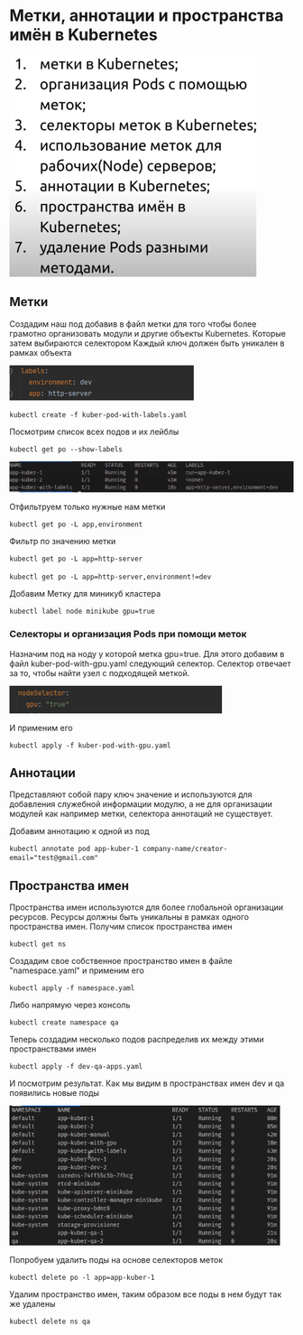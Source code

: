 # Метки, аннотации и пространства имён в Kubernetes

![img.png](img.png)

## Метки

Создадим наш под добавив в файл метки для того чтобы более грамотно организовать модули и другие объекты Kubernetes.
Которые затем выбираются селектором Каждый ключ должен быть уникален в рамках объекта

![img_1.png](img_1.png)

    kubectl create -f kuber-pod-with-labels.yaml

Посмотрим список всех подов и их лейблы

    kubectl get po --show-labels

![img_2.png](img_2.png)

Отфильтруем только нужные нам метки

    kubectl get po -L app,environment

Фильтр по значению метки

    kubectl get po -L app=http-server

    kubectl get po -L app=http-server,environment!=dev

Добавим Метку для миникуб кластера

    kubectl label node minikube gpu=true

### Селекторы и организация Pods при помощи меток

Назначим под на ноду у которой метка gpu=true. Для этого добавим в файл kuber-pod-with-gpu.yaml следующий селектор. Селектор
отвечает за то, чтобы найти узел с подходящей меткой.

![img_3.png](img_3.png)

И применим его

    kubectl apply -f kuber-pod-with-gpu.yaml

## Аннотации

Представляют собой пару ключ значение и используются для добавления служебной информации модулю, а не для организации
модулей как например метки, селектора аннотаций не существует.

Добавим аннотацию к одной из под

    kubectl annotate pod app-kuber-1 company-name/creator-email="test@gmail.com"

## Пространства имен

Пространства имен используются для более глобальной организации ресурсов. Ресурсы должны быть уникальны в рамках одного
пространства имен. Получим список пространства имен

    kubectl get ns

Создадим свое собственное пространство имен в файле "namespace.yaml" и применим его

    kubectl apply -f namespace.yaml

Либо напрямую через консоль

    kubectl create namespace qa

Теперь создадим несколько подов распределив их между этими пространствами имен

    kubectl apply -f dev-qa-apps.yaml

И посмотрим результат. Как мы видим в пространствах имен dev и qa появились новые поды

![img_4.png](img_4.png)

Попробуем удалить поды на основе селекторов меток

    kubectl delete po -l app=app-kuber-1

Удалим пространство имен, таким образом все поды в нем будут так же удалены

    kubectl delete ns qa

